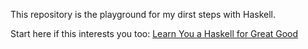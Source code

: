 This repository is the playground for my dirst steps with Haskell.

Start here if this interests you too: [Learn You a Haskell for Great Good](http://learnyouahaskell.com/) 
